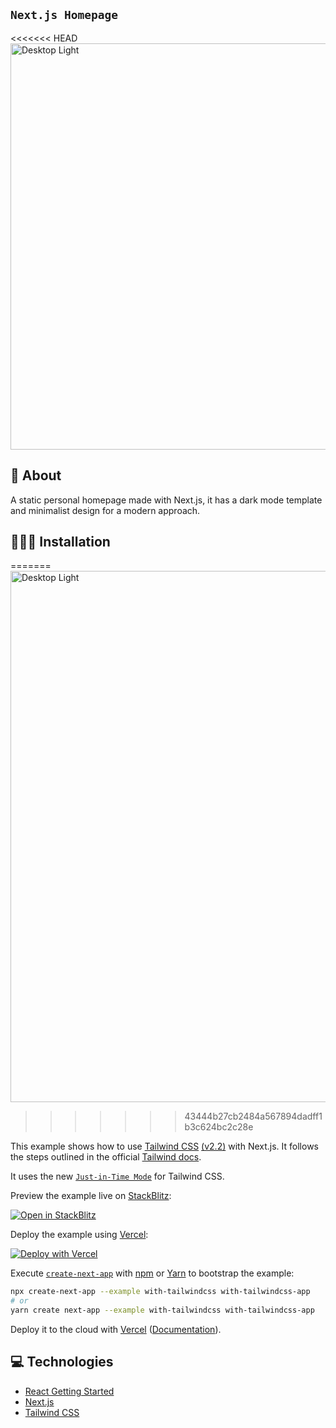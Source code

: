 ## `Next.js Homepage`

</p>

<p align="left">
<<<<<<< HEAD
<img src="https://user-images.githubusercontent.com/47937044/152672647-aeae7065-79d5-47e9-a6ff-4d18eb9fc11b.png" width="650" alt="Desktop Light" />

## 📕 About

A static personal homepage made with Next.js, it has a dark mode template and minimalist design for a
modern approach.

## 🧑🏻‍💻 Installation
=======
<img src="https://user-images.githubusercontent.com/47937044/152672647-aeae7065-79d5-47e9-a6ff-4d18eb9fc11b.png" width="850" alt="Desktop Light" />
 
 
>>>>>>> 43444b27cb2484a567894dadff1b3c624bc2c28e

This example shows how to use [Tailwind CSS](https://tailwindcss.com/) [(v2.2)](https://blog.tailwindcss.com/tailwindcss-2-2) with Next.js. It follows the steps outlined in the official [Tailwind docs](https://tailwindcss.com/docs/guides/nextjs).

It uses the new [`Just-in-Time Mode`](https://tailwindcss.com/docs/just-in-time-mode) for Tailwind CSS.

Preview the example live on [StackBlitz](http://stackblitz.com/):

[![Open in StackBlitz](https://developer.stackblitz.com/img/open_in_stackblitz.svg)](https://stackblitz.com/github/vercel/next.js/tree/canary/examples/with-tailwindcss)

Deploy the example using [Vercel](https://vercel.com?utm_source=github&utm_medium=readme&utm_campaign=next-example):

[![Deploy with Vercel](https://vercel.com/button)](https://vercel.com/new/git/external?repository-url=https://github.com/vercel/next.js/tree/canary/examples/with-tailwindcss&project-name=with-tailwindcss&repository-name=with-tailwindcss)

Execute [`create-next-app`](https://github.com/vercel/next.js/tree/canary/packages/create-next-app) with [npm](https://docs.npmjs.com/cli/init) or [Yarn](https://yarnpkg.com/lang/en/docs/cli/create/) to bootstrap the example:

```bash
npx create-next-app --example with-tailwindcss with-tailwindcss-app
# or
yarn create next-app --example with-tailwindcss with-tailwindcss-app
```

Deploy it to the cloud with [Vercel](https://vercel.com/new?utm_source=github&utm_medium=readme&utm_campaign=next-example) ([Documentation](https://nextjs.org/docs/deployment)).

## 💻 Technologies

- [React Getting Started](https://reactjs.org/docs/getting-started.html)
- [Next.js](https://nextjs.org/docs)
- [Tailwind CSS](https://tailwindcss.com/docs/installation)
